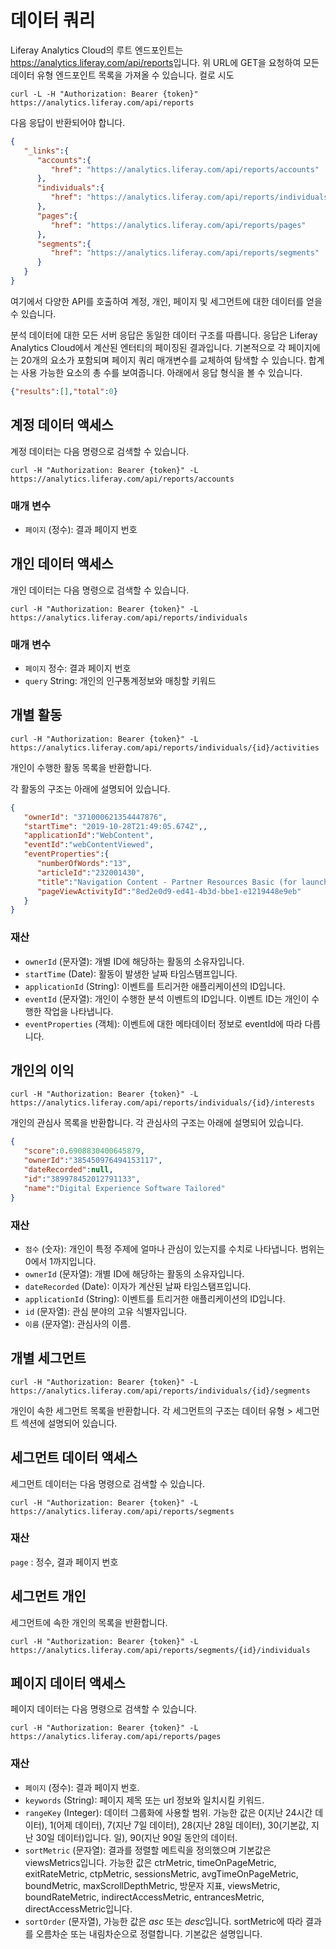 # 데이터 쿼리

Liferay Analytics Cloud의 루트 엔드포인트는 <https://analytics.liferay.com/api/reports>입니다. 위 URL에 GET을 요청하여 모든 데이터 유형 엔드포인트 목록을 가져올 수 있습니다. 컬로 시도

```
curl -L -H "Authorization: Bearer {token}" https://analytics.liferay.com/api/reports
```

다음 응답이 반환되어야 합니다.

```json
{
   "_links":{
      "accounts":{
         "href": "https://analytics.liferay.com/api/reports/accounts"
      },
      "individuals":{
         "href": "https://analytics.liferay.com/api/reports/individuals"
      },
      "pages":{
         "href": "https://analytics.liferay.com/api/reports/pages"
      },
      "segments":{
         "href": "https://analytics.liferay.com/api/reports/segments"
      }
   }
}
```

여기에서 다양한 API를 호출하여 계정, 개인, 페이지 및 세그먼트에 대한 데이터를 얻을 수 있습니다.

분석 데이터에 대한 모든 서버 응답은 동일한 데이터 구조를 따릅니다. 응답은 Liferay Analytics Cloud에서 계산된 엔터티의 페이징된 결과입니다. 기본적으로 각 페이지에는 20개의 요소가 포함되며 페이지 쿼리 매개변수를 교체하여 탐색할 수 있습니다. 합계는 사용 가능한 요소의 총 수를 보여줍니다. 아래에서 응답 형식을 볼 수 있습니다.

```json
{"results":[],"total":0}
```

## 계정 데이터 액세스

계정 데이터는 다음 명령으로 검색할 수 있습니다.

```
curl -H "Authorization: Bearer {token}" -L https://analytics.liferay.com/api/reports/accounts
```

### 매개 변수

* `페이지` (정수): 결과 페이지 번호

## 개인 데이터 액세스

개인 데이터는 다음 명령으로 검색할 수 있습니다.

```
curl -H "Authorization: Bearer {token}" -L https://analytics.liferay.com/api/reports/individuals
```

### 매개 변수

* `페이지` 정수: 결과 페이지 번호
* `query` String: 개인의 인구통계정보와 매칭할 키워드

## 개별 활동

```
curl -H "Authorization: Bearer {token}" -L https://analytics.liferay.com/api/reports/individuals/{id}/activities
```

개인이 수행한 활동 목록을 반환합니다.

각 활동의 구조는 아래에 설명되어 있습니다.

```json
{
   "ownerId": "371000621354447876",
   "startTime": "2019-10-28T21:49:05.674Z",,
   "applicationId":"WebContent",
   "eventId":"webContentViewed",
   "eventProperties":{
      "numberOfWords":"13",
      "articleId":"232001430",
      "title":"Navigation Content - Partner Resources Basic (for launch)",
      "pageViewActivityId":"8ed2e0d9-ed41-4b3d-bbe1-e1219448e9eb"
   }
}
```

### 재산

* `ownerId` (문자열): 개별 ID에 해당하는 활동의 소유자입니다.
* `startTime` (Date): 활동이 발생한 날짜 타임스탬프입니다.
* `applicationId` (String): 이벤트를 트리거한 애플리케이션의 ID입니다.
* `eventId` (문자열): 개인이 수행한 분석 이벤트의 ID입니다. 이벤트 ID는 개인이 수행한 작업을 나타냅니다.
* `eventProperties` (객체): 이벤트에 대한 메타데이터 정보로 eventId에 따라 다릅니다.

## 개인의 이익

```
curl -H "Authorization: Bearer {token}" -L https://analytics.liferay.com/api/reports/individuals/{id}/interests
```

개인의 관심사 목록을 반환합니다. 각 관심사의 구조는 아래에 설명되어 있습니다.

```json
{
   "score":0.6908830400645879,
   "ownerId":"385450976494153117",
   "dateRecorded":null,
   "id":"389978452012791133",
   "name":"Digital Experience Software Tailored"
}
```

### 재산

* `점수` (숫자): 개인이 특정 주제에 얼마나 관심이 있는지를 수치로 나타냅니다. 범위는 0에서 1까지입니다.
* `ownerId` (문자열): 개별 ID에 해당하는 활동의 소유자입니다.
* `dateRecorded` (Date): 이자가 계산된 날짜 타임스탬프입니다.
* `applicationId` (String): 이벤트를 트리거한 애플리케이션의 ID입니다.
* `id` (문자열): 관심 분야의 고유 식별자입니다.
* `이름` (문자열): 관심사의 이름.

## 개별 세그먼트

```
curl -H "Authorization: Bearer {token}" -L https://analytics.liferay.com/api/reports/individuals/{id}/segments
```

개인이 속한 세그먼트 목록을 반환합니다. 각 세그먼트의 구조는 데이터 유형 > 세그먼트 섹션에 설명되어 있습니다.

## 세그먼트 데이터 액세스

세그먼트 데이터는 다음 명령으로 검색할 수 있습니다.

```
curl -H "Authorization: Bearer {token}" -L https://analytics.liferay.com/api/reports/segments
```

### 재산

`page` : 정수, 결과 페이지 번호

## 세그먼트 개인

세그먼트에 속한 개인의 목록을 반환합니다.

```
curl -H "Authorization: Bearer {token}" -L https://analytics.liferay.com/api/reports/segments/{id}/individuals
```

## 페이지 데이터 액세스

페이지 데이터는 다음 명령으로 검색할 수 있습니다.

```
curl -H "Authorization: Bearer {token}" -L https://analytics.liferay.com/api/reports/pages 
```

### 재산

* `페이지` (정수): 결과 페이지 번호.
* `keywords` (String): 페이지 제목 또는 url 정보와 일치시킬 키워드.
* `rangeKey` (Integer): 데이터 그룹화에 사용할 범위. 가능한 값은 0(지난 24시간 데이터), 1(어제 데이터), 7(지난 7일 데이터), 28(지난 28일 데이터), 30(기본값, 지난 30일 데이터)입니다. 일), 90(지난 90일 동안의 데이터.
* `sortMetric` (문자열): 결과를 정렬할 메트릭을 정의했으며 기본값은 viewsMetrics입니다. 가능한 값은 ctrMetric, timeOnPageMetric, exitRateMetric, ctpMetric, sessionsMetric, avgTimeOnPageMetric, boundMetric, maxScrollDepthMetric, 방문자 지표, viewsMetric, boundRateMetric, indirectAccessMetric, entrancesMetric, directAccessMetric입니다.
* `sortOrder` (문자열), 가능한 값은 *asc* 또는 *desc*입니다. sortMetric에 따라 결과를 오름차순 또는 내림차순으로 정렬합니다. 기본값은 설명입니다.
